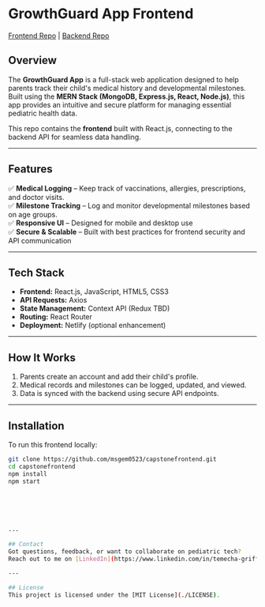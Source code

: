 # GrowthGuard App Frontend  
[Frontend Repo](https://github.com/msgem0523/capstonefrontend) | [Backend Repo](https://github.com/msgem0523/capstonebackend)

## Overview  
The **GrowthGuard App** is a full-stack web application designed to help parents track their child's medical history and developmental milestones. Built using the **MERN Stack (MongoDB, Express.js, React, Node.js)**, this app provides an intuitive and secure platform for managing essential pediatric health data.

This repo contains the **frontend** built with React.js, connecting to the backend API for seamless data handling.

---

## Features  
✅ **Medical Logging** – Keep track of vaccinations, allergies, prescriptions, and doctor visits.  
✅ **Milestone Tracking** – Log and monitor developmental milestones based on age groups.  
✅ **Responsive UI** – Designed for mobile and desktop use  
✅ **Secure & Scalable** – Built with best practices for frontend security and API communication  

---

## Tech Stack  
- **Frontend:** React.js, JavaScript, HTML5, CSS3  
- **API Requests:** Axios  
- **State Management:** Context API (Redux TBD)  
- **Routing:** React Router  
- **Deployment:** Netlify (optional enhancement)

---

## How It Works  
1. Parents create an account and add their child's profile.  
2. Medical records and milestones can be logged, updated, and viewed.  
3. Data is synced with the backend using secure API endpoints.  

---

## Installation

To run this frontend locally:

```bash
git clone https://github.com/msgem0523/capstonefrontend.git
cd capstonefrontend
npm install
npm start






---

## Contact  
Got questions, feedback, or want to collaborate on pediatric tech?  
Reach out to me on [LinkedIn](https://www.linkedin.com/in/temecha-griffin/). 💜

---

## License  
This project is licensed under the [MIT License](./LICENSE).
